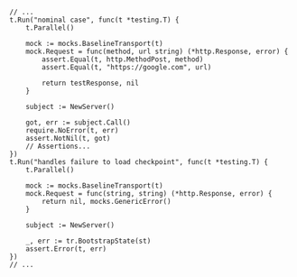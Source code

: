     // ...
    t.Run("nominal case", func(t *testing.T) {
        t.Parallel()

        mock := mocks.BaselineTransport(t)
        mock.Request = func(method, url string) (*http.Response, error) {
            assert.Equal(t, http.MethodPost, method)
            assert.Equal(t, "https://google.com", url)

            return testResponse, nil
        }

        subject := NewServer()

        got, err := subject.Call()
        require.NoError(t, err)
        assert.NotNil(t, got)
        // Assertions...
    })
    t.Run("handles failure to load checkpoint", func(t *testing.T) {
        t.Parallel()

        mock := mocks.BaselineTransport(t)
        mock.Request = func(string, string) (*http.Response, error) {
            return nil, mocks.GenericError()
        }

        subject := NewServer()

        _, err := tr.BootstrapState(st)
        assert.Error(t, err)
    })
    // ...